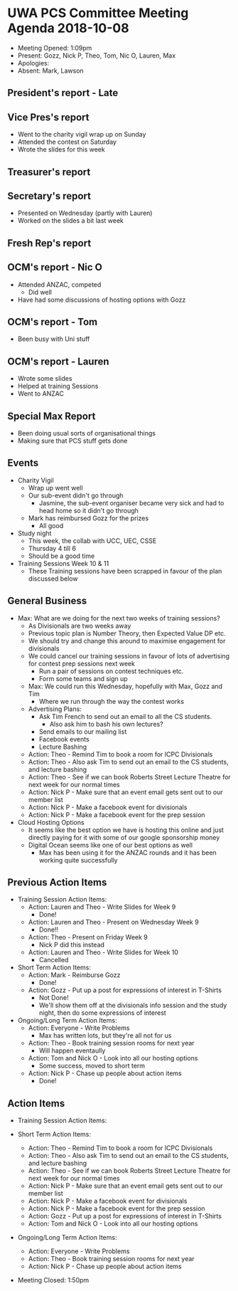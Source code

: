# UWA PCS Committee Meeting Agenda 2018-10-08
 - Meeting Opened: 1:09pm
 - Present: Gozz, Nick P, Theo, Tom, Nic O, Lauren, Max
 - Apologies:
 - Absent: Mark, Lawson

## President's report - Late
## Vice Pres's report
 - Went to the charity vigil wrap up on Sunday
 - Attended the contest on Saturday
 - Wrote the slides for this week
## Treasurer's report
## Secretary's report
 - Presented on Wednesday (partly with Lauren)
 - Worked on the slides a bit last week
## Fresh Rep's report
## OCM's report - Nic O
 - Attended ANZAC, competed
   - Did well
 - Have had some discussions of hosting options with Gozz
## OCM's report - Tom
 - Been busy with Uni stuff
## OCM's report - Lauren
 - Wrote some slides
 - Helped at training Sessions
 - Went to ANZAC
## Special Max Report
 - Been doing usual sorts of organisational things
 - Making sure that PCS stuff gets done
## Events
 - Charity Vigil
   - Wrap up went well
   - Our sub-event didn't go through
     - Jasmine, the sub-event organiser became very sick and had to head home so it didn't go through
   - Mark has reimbursed Gozz for the prizes
     - All good
 - Study night
   - This week, the collab with UCC, UEC, CSSE
   - Thursday 4 till 6
   - Should be a good time
 - Training Sessions Week 10 & 11
   - These Training sessions have been scrapped in favour of the plan discussed below
## General Business
 - Max: What are we doing for the next two weeks of training sessions?
   - As Divisionals are two weeks away
   - Previous topic plan is Number Theory, then Expected Value DP etc.
   - We should try and change this around to maximise engagement for divisionals
   - We could cancel our training sessions in favour of lots of advertising for contest prep sessions next week
     - Run a pair of sessions on contest techniques etc.
     - Form some teams and sign up
   - Max: We could run this Wednesday, hopefully with Max, Gozz and Tim
     - Where we run through the way the contest works
   - Advertising Plans:
     - Ask Tim French to send out an email to all the CS students.
       - Also ask him to bash his own lectures?
     - Send emails to our mailing list
     - Facebook events
     - Lecture Bashing
   - Action: Theo - Remind Tim to book a room for ICPC Divisionals
   - Action: Theo - Also ask Tim to send out an email to the CS students, and lecture bashing
   - Action: Theo - See if we can book Roberts Street Lecture Theatre for next week for our normal times
   - Action: Nick P - Make sure that an event email gets sent out to our member list
   - Action: Nick P - Make a facebook event for divisionals
   - Action: Nick P - Make a facebook event for the prep session
 - Cloud Hosting Options
   - It seems like the best option we have is hosting this online and just directly paying for it with some of our google sponsorship money
   - Digital Ocean seems like one of our best options as well
     - Max has been using it for the ANZAC rounds and it has been working quite successfully
## Previous Action Items
 - Training Session Action Items:
   - Action: Lauren and Theo - Write Slides for Week 9
     - Done!
   - Action: Lauren and Theo - Present on Wednesday Week 9
     - Done!!
   - Action: Theo - Present on Friday Week 9
     - Nick P did this instead
   - Action: Lauren and Theo - Write Slides for Week 10
     - Cancelled
 - Short Term Action Items:
   - Action: Mark - Reimburse Gozz
     - Done!
   - Action: Gozz - Put up a post for expressions of interest in T-Shirts
     - Not Done!
     - We'll show them off at the divisionals info session and the study night, then do some expressions of interest
 - Ongoing/Long Term Action Items:
   - Action: Everyone - Write Problems
     - Max has written lots, but they're all not for us
   - Action: Theo - Book training session rooms for next year
     - Will happen eventaully
   - Action: Tom and Nick O - Look into all our hosting options
     - Some success, moved to short term
   - Action: Nick P - Chase up people about action items
     - Done!
## Action Items 
 - Training Session Action Items:
 - Short Term Action Items:
   - Action: Theo - Remind Tim to book a room for ICPC Divisionals
   - Action: Theo - Also ask Tim to send out an email to the CS students, and lecture bashing
   - Action: Theo - See if we can book Roberts Street Lecture Theatre for next week for our normal times
   - Action: Nick P - Make sure that an event email gets sent out to our member list
   - Action: Nick P - Make a facebook event for divisionals
   - Action: Nick P - Make a facebook event for the prep session
   - Action: Gozz - Put up a post for expressions of interest in T-Shirts
   - Action: Tom and Nick O - Look into all our hosting options
 - Ongoing/Long Term Action Items:
   - Action: Everyone - Write Problems
   - Action: Theo - Book training session rooms for next year
   - Action: Nick P - Chase up people about action items

 - Meeting Closed: 1:50pm
